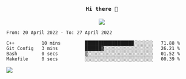 <h4 align="center"><samp> Hi there 👋  </samp></h4>

<p align="center">
  
  <a href="https://github.com/bznick98">
    <img align="center" src="https://github-readme-stats.vercel.app/api?username=bznick98&hide=issues,prs&show_icons=true&theme=gruvbox" />
  </a>
  
  <!--START_SECTION:waka-->

```text
From: 20 April 2022 - To: 27 April 2022

C++          10 mins         ██████████████████░░░░░░░   71.88 %
Git Config   3 mins          ██████▓░░░░░░░░░░░░░░░░░░   26.21 %
Bash         0 secs          ▒░░░░░░░░░░░░░░░░░░░░░░░░   01.52 %
Makefile     0 secs          ░░░░░░░░░░░░░░░░░░░░░░░░░   00.39 %
```

<!--END_SECTION:waka-->
  
 
</p>

![](https://visitor-badge.glitch.me/badge?page_id=bznick98.bznick98)

